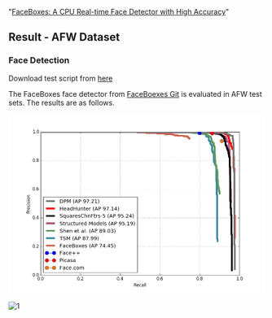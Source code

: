 
"[FaceBoxes: A CPU Real-time Face Detector with High Accuracy](http://cn.arxiv.org/abs/1708.05234)"

## Result - AFW Dataset

### Face Detection

Download test script from [here](sfd_test_code/AFW/FaceBoxes_afw_test.py)

The FaceBoxes face detector from [FaceBoexes Git](https://github.com/zeusees/FaceBoxes) is evaluated in AFW test sets. The results are as follows.  

![1](sfd_test_code/AFW/FaceBoxes_afw.png)

![1](sfd_test_code/AFW/FaceBoxes_Test_AFW.png)
